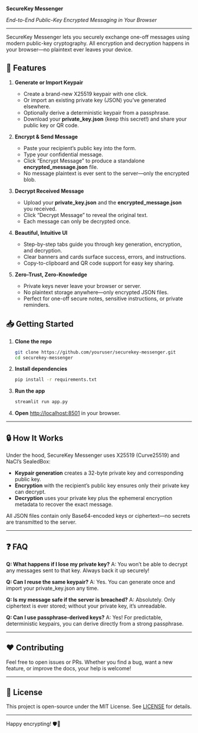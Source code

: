 **SecureKey Messenger**

*End-to-End Public-Key Encrypted Messaging in Your Browser*

---

SecureKey Messenger lets you securely exchange one-off messages using modern public-key cryptography. All encryption and decryption happens in your browser—no plaintext ever leaves your device.

## 🚀 Features

1. **Generate or Import Keypair**

   * Create a brand-new X25519 keypair with one click.
   * Or import an existing private key (JSON) you’ve generated elsewhere.
   * Optionally derive a deterministic keypair from a passphrase.
   * Download your **private\_key.json** (keep this secret!) and share your public key or QR code.

2. **Encrypt & Send Message**

   * Paste your recipient’s public key into the form.
   * Type your confidential message.
   * Click “Encrypt Message” to produce a standalone **encrypted\_message.json** file.
   * No message plaintext is ever sent to the server—only the encrypted blob.

3. **Decrypt Received Message**

   * Upload your **private\_key.json** and the **encrypted\_message.json** you received.
   * Click “Decrypt Message” to reveal the original text.
   * Each message can only be decrypted once.

4. **Beautiful, Intuitive UI**

   * Step-by-step tabs guide you through key generation, encryption, and decryption.
   * Clear banners and cards surface success, errors, and instructions.
   * Copy-to-clipboard and QR code support for easy key sharing.

5. **Zero-Trust, Zero-Knowledge**

   * Private keys never leave your browser or server.
   * No plaintext storage anywhere—only encrypted JSON files.
   * Perfect for one-off secure notes, sensitive instructions, or private reminders.

## 📥 Getting Started

1. **Clone the repo**

   ```bash
   git clone https://github.com/youruser/securekey-messenger.git
   cd securekey-messenger
   ```

2. **Install dependencies**

   ```bash
   pip install -r requirements.txt
   ```

3. **Run the app**

   ```bash
   streamlit run app.py
   ```

4. **Open** [http://localhost:8501](http://localhost:8501) in your browser.

---

## 🔒 How It Works

Under the hood, SecureKey Messenger uses X25519 (Curve25519) and NaCl’s SealedBox:

* **Keypair generation** creates a 32-byte private key and corresponding public key.
* **Encryption** with the recipient’s public key ensures only their private key can decrypt.
* **Decryption** uses your private key plus the ephemeral encryption metadata to recover the exact message.

All JSON files contain only Base64-encoded keys or ciphertext—no secrets are transmitted to the server.

---

## ❓ FAQ

**Q: What happens if I lose my private key?**
A: You won’t be able to decrypt any messages sent to that key. Always back it up securely!

**Q: Can I reuse the same keypair?**
A: Yes. You can generate once and import your private\_key.json any time.

**Q: Is my message safe if the server is breached?**
A: Absolutely. Only ciphertext is ever stored; without your private key, it’s unreadable.

**Q: Can I use passphrase-derived keys?**
A: Yes! For predictable, deterministic keypairs, you can derive directly from a strong passphrase.

---

## ❤️ Contributing

Feel free to open issues or PRs. Whether you find a bug, want a new feature, or improve the docs, your help is welcome!

---

## 📜 License

This project is open-source under the MIT License. See [LICENSE](LICENSE) for details.

---

Happy encrypting! 🛡️🔑
